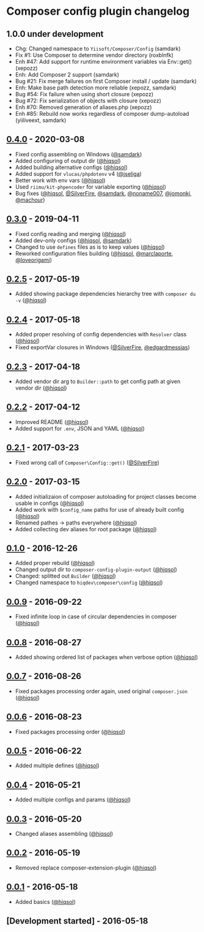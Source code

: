 # Composer config plugin changelog

## 1.0.0 under development

- Chg: Changed namespace to `Yiisoft/Composer/Config` (samdark)
- Fix #1: Use Composer to determine vendor directory (roxblnfk)
- Enh #47: Add support for runtime environment variables via Env::get() (xepozz)
- Enh: Add Composer 2 support (samdark)
- Bug #21: Fix merge failures on first Composer install / update (samdark)
- Enh: Make base path detection more reliable (xepozz, samdark)
- Bug #54: Fix failure when using short closure (xepozz)
- Bug #72: Fix serialization of objects with closure (xepozz)
- Enh #70: Removed generation of aliases.php (xepozz)
- Enh #85: Rebuild now works regardless of composer dump-autoload (yiiliveext, samdark)

## [0.4.0] - 2020-03-08

- Fixed config assembling on Windows ([@samdark])
- Added configuring of output dir ([@hiqsol])
- Added building alternative configs ([@hiqsol])
- Added support for `vlucas/phpdotenv` v4 ([@jseliga])
- Better work with env vars ([@hiqsol])
- Used `riimu/kit-phpencoder` for variable exporting ([@hiqsol])
- Bug fixes ([@hiqsol], [@SilverFire], [@samdark], [@noname007], [@jomonkj], [@machour])

## [0.3.0] - 2019-04-11

- Fixed config reading and merging ([@hiqsol])
- Added dev-only configs ([@hiqsol], [@samdark])
- Changed to use `defines` files as is to keep values ([@hiqsol])
- Reworked configuration files building ([@hiqsol], [@marclaporte], [@loveorigami])

## [0.2.5] - 2017-05-19

- Added showing package dependencies hierarchy tree with `composer du -v` ([@hiqsol])

## [0.2.4] - 2017-05-18

- Added proper resolving of config dependencies with `Resolver` class ([@hiqsol])
- Fixed exportVar closures in Windows ([@SilverFire], [@edgardmessias])

## [0.2.3] - 2017-04-18

- Added vendor dir arg to `Builder::path` to get config path at given vendor dir ([@hiqsol])

## [0.2.2] - 2017-04-12

- Improved README ([@hiqsol])
- Added support for `.env`, JSON and YAML ([@hiqsol])

## [0.2.1] - 2017-03-23

- Fixed wrong call of `Composer\Config::get()` ([@SilverFire])

## [0.2.0] - 2017-03-15

- Added initializaion of composer autoloading for project classes become usable in configs ([@hiqsol])
- Added work with `$config_name` paths for use of already built config ([@hiqsol])
- Renamed pathes -> paths everywhere ([@hiqsol])
- Added collecting dev aliases for root package ([@hiqsol])

## [0.1.0] - 2016-12-26

- Added proper rebuild ([@hiqsol])
- Changed output dir to `composer-config-plugin-output` ([@hiqsol])
- Changed: splitted out `Builder` ([@hiqsol])
- Changed namespace to `hiqdev\composer\config` ([@hiqsol])

## [0.0.9] - 2016-09-22

- Fixed infinite loop in case of circular dependencies in composer ([@hiqsol])

## [0.0.8] - 2016-08-27

- Added showing ordered list of packages when verbose option ([@hiqsol])

## [0.0.7] - 2016-08-26

- Fixed packages processing order again, used original `composer.json` ([@hiqsol])

## [0.0.6] - 2016-08-23

- Fixed packages processing order ([@hiqsol])

## [0.0.5] - 2016-06-22

- Added multiple defines ([@hiqsol])

## [0.0.4] - 2016-05-21

- Added multiple configs and params ([@hiqsol])

## [0.0.3] - 2016-05-20

- Changed aliases assembling ([@hiqsol])

## [0.0.2] - 2016-05-19

- Removed replace composer-extension-plugin ([@hiqsol])

## [0.0.1] - 2016-05-18

- Added basics ([@hiqsol])

## [Development started] - 2016-05-18

[@SilverFire]: https://github.com/SilverFire
[d.naumenko.a@gmail.com]: https://github.com/SilverFire
[@tafid]: https://github.com/tafid
[andreyklochok@gmail.com]: https://github.com/tafid
[@BladeRoot]: https://github.com/BladeRoot
[bladeroot@gmail.com]: https://github.com/BladeRoot
[@hiqsol]: https://github.com/hiqsol
[sol@hiqdev.com]: https://github.com/hiqsol
[@edgardmessias]: https://github.com/edgardmessias
[edgardmessias@gmail.com]: https://github.com/edgardmessias
[@samdark]: https://github.com/samdark
[sam@rmcreative.ru]: https://github.com/samdark
[@loveorigami]: https://github.com/loveorigami
[loveorigami@mail.ru]: https://github.com/loveorigami
[@marclaporte]: https://github.com/marclaporte
[marc@laporte.name]: https://github.com/marclaporte
[@jseliga]: https://github.com/jseliga
[seliga.honza@gmail.com]: https://github.com/jseliga
[@machour]: https://github.com/machour
[machour@gmail.com]: https://github.com/machour
[@jomonkj]: https://github.com/jomonkj
[jomon.entero@gmail.com]: https://github.com/jomonkj
[@noname007]: https://github.com/noname007
[soul11201@gmail.com]: https://github.com/noname007
[Under development]: https://github.com/yiisoft/composer-config-plugin/compare/0.3.0...HEAD
[0.0.9]: https://github.com/yiisoft/composer-config-plugin/compare/0.0.8...0.0.9
[0.0.8]: https://github.com/yiisoft/composer-config-plugin/compare/0.0.7...0.0.8
[0.0.7]: https://github.com/yiisoft/composer-config-plugin/compare/0.0.6...0.0.7
[0.0.6]: https://github.com/yiisoft/composer-config-plugin/compare/0.0.5...0.0.6
[0.0.5]: https://github.com/yiisoft/composer-config-plugin/compare/0.0.4...0.0.5
[0.0.4]: https://github.com/yiisoft/composer-config-plugin/compare/0.0.3...0.0.4
[0.0.3]: https://github.com/yiisoft/composer-config-plugin/compare/0.0.2...0.0.3
[0.0.2]: https://github.com/yiisoft/composer-config-plugin/compare/0.0.1...0.0.2
[0.0.1]: https://github.com/yiisoft/composer-config-plugin/releases/tag/0.0.1
[0.1.0]: https://github.com/yiisoft/composer-config-plugin/compare/0.0.9...0.1.0
[0.2.0]: https://github.com/yiisoft/composer-config-plugin/compare/0.1.0...0.2.0
[0.2.1]: https://github.com/yiisoft/composer-config-plugin/compare/0.2.0...0.2.1
[0.2.2]: https://github.com/yiisoft/composer-config-plugin/compare/0.2.1...0.2.2
[0.2.3]: https://github.com/yiisoft/composer-config-plugin/compare/0.2.2...0.2.3
[0.2.4]: https://github.com/yiisoft/composer-config-plugin/compare/0.2.3...0.2.4
[0.2.5]: https://github.com/yiisoft/composer-config-plugin/compare/0.2.4...0.2.5
[0.3.0]: https://github.com/yiisoft/composer-config-plugin/compare/0.2.5...0.3.0
[0.4.0]: https://github.com/yiisoft/composer-config-plugin/compare/0.3.0...0.4.0
